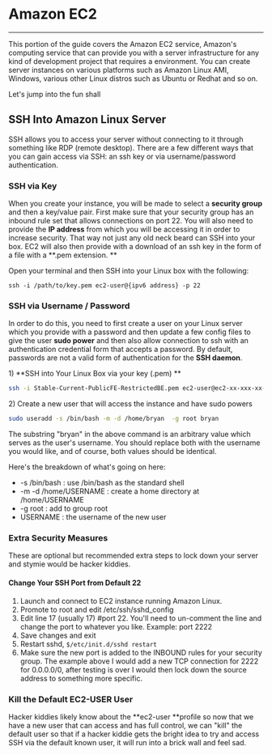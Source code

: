 # Amazon EC2

---

This portion of the guide covers the Amazon EC2 service, Amazon's computing service that can provide you with a server infrastructure for any kind of development project that requires a   environment.  You can create server instances on various platforms such as Amazon Linux AMI, Windows, various other Linux distros such as Ubuntu or Redhat and so on.

Let's jump into the fun shall

## SSH Into Amazon Linux Server

SSH allows you to access your server without connecting to it through something like RDP \(remote desktop\).  There are a few different ways that you can gain access via SSH: an ssh key or via username/password authentication.

### SSH via Key

When you create your instance, you will be made to select a **security group** and then a key/value pair.  First make sure that your security group has an inbound rule set that allows connections on port 22.  You will also need to provide the **IP address** from which you will be accessing it in order to increase security.  That way not just any old neck beard can SSH into your box.  EC2 will also then provide with a download of an ssh key in the form of a file with a **.pem extension. **

Open your terminal and then SSH into your Linux box with the following:

`ssh -i /path/to/key.pem ec2-user@{ipv6 address} -p 22`

### SSH via Username / Password

In order to do this, you need to first create a user on your Linux server which you provide with a password and then update a few config files to give the user **sudo power** and then also allow connection to ssh with an authentication credential form that accepts a password.  By default, passwords are not a valid form of authentication for the **SSH daemon**.

1\) **SSH into Your Linux Box via your key \(.pem\) **

```bash
ssh -i Stable-Current-PublicFE-RestrictedBE.pem ec2-user@ec2-xx-xxx-xx-xx.eu-west-2.compute.amazonaws.com
```

2\) Create a new user that will access the instance and have sudo powers

```bash
sudo useradd -s /bin/bash -m -d /home/bryan  -g root bryan
```

The substring "bryan" in the above command is an arbitrary value which serves as the user's username.  You should replace both  with the username you would like, and of course, both values should be identical.  

Here's the breakdown of what's going on here:

* -s /bin/bash : use /bin/bash as the standard shell
* -m -d /home/USERNAME : create a home directory at /home/USERNAME
* -g root : add to group root
* USERNAME : the username of the new user

### Extra Security Measures

These are optional but recommended extra steps to lock down your server and stymie would be hacker kiddies.

#### Change Your SSH Port from Default 22

1. Launch and connect to EC2 instance running Amazon Linux.
2. Promote to root and edit /etc/ssh/sshd\_config
3. Edit line 17 \(usually 17\) \#port 22. You'll need to un-comment the line and change the port to whatever you like. Example: port 2222
4. Save changes and exit
5. Restart sshd, `$/etc/init.d/sshd restart`
6. Make sure the new port is added to the INBOUND rules for your security group. The example above I would add a new TCP connection for 2222 for 0.0.0.0/0, after testing is over I would then lock down the source address to something more specific. 

### Kill the Default EC2-USER User

Hacker kiddies likely know about the **ec2-user **profile so now that we have a new user that can access and has full control, we can "kill" the default user so that if a hacker kiddie gets the bright idea to try and access SSH via the default known user, it will run into a brick wall and feel sad.

